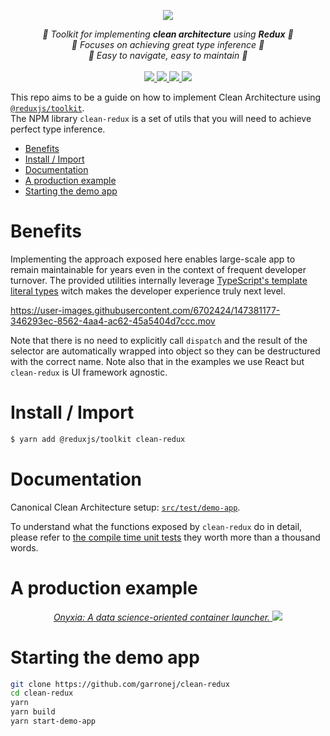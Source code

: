 <p align="center">
    <img src="https://user-images.githubusercontent.com/6702424/147236719-6733bf4d-947b-47bf-a81f-b186fe78ad14.png">  
</p>
<p align="center">
    <i>📐 Toolkit for implementing <b>clean architecture</b> using <b>Redux</b> 📐</i>
    <br/>
    <i>🔩 Focuses on achieving great type inference 🔩</i>
    <br/>
    <i>🎯 Easy to navigate, easy to maintain 🎯</i>
    <br>
    <br>
    <a href="https://github.com/garronej/clean-redux/actions">
      <img src="https://github.com/garronej/clean-redux/workflows/ci/badge.svg?branch=main">
    </a>
    <a href="https://bundlephobia.com/package/clean-redux">
      <img src="https://img.shields.io/bundlephobia/minzip/clean-redux">
    </a>
    <a href="https://www.npmjs.com/package/clean-redux">
      <img src="https://img.shields.io/npm/dw/clean-redux">
    </a>
    <a href="https://github.com/garronej/clean-redux/blob/main/LICENSE">
      <img src="https://img.shields.io/npm/l/clean-redux">
    </a>
</p>

This repo aims to be a guide on how to implement Clean Architecture using [`@reduxjs/toolkit`](https://redux-toolkit.js.org).  
The NPM library `clean-redux` is a set of utils that you will need to achieve perfect type inference.

-   [Benefits](#benefits)
-   [Install / Import](#install--import)
-   [Documentation](#documentation)
-   [A production example](#a-production-example)
-   [Starting the demo app](#starting-the-demo-app)

# Benefits

Implementing the approach exposed here enables large-scale app to remain maintainable for years even in the context
of frequent developer turnover.
The provided utilities internally leverage [TypeScript's template literal types](https://www.typescriptlang.org/docs/handbook/2/template-literal-types.html) witch makes the developer experience truly next level.

https://user-images.githubusercontent.com/6702424/147381177-346293ec-8562-4aa4-ac62-45a5404d7ccc.mov

Note that there is no need to explicitly call `dispatch` and the result of the selector are automatically
wrapped into object so they can be destructured with the correct name.
Note also that in the examples we use React but `clean-redux` is UI framework agnostic.

# Install / Import

```bash
$ yarn add @reduxjs/toolkit clean-redux
```

# Documentation

Canonical Clean Architecture setup: [`src/test/demo-app`](https://github.com/garronej/clean-redux/tree/main/src/test/demo-app).

To understand what the functions exposed by `clean-redux` do in detail, please refer to
[the compile time unit tests](https://github.com/garronej/clean-redux/tree/main/src/test/types)
they worth more than a thousand words.

# A production example

<p align="center">
  <a href="https://github.com/InseeFrLab/onyxia-web">
  <i>Onyxia: A data science-oriented container launcher.</i>
    <img src="https://user-images.githubusercontent.com/6702424/139264787-37efc793-1d55-4fa4-a4a9-782af8357cff.png">
  </a>
</p>

# Starting the demo app

```bash
git clone https://github.com/garronej/clean-redux
cd clean-redux
yarn
yarn build
yarn start-demo-app
```
